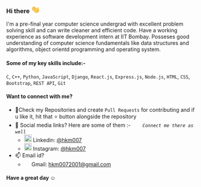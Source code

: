 ### Hi there <img src="https://github.com/hkm007/hkm007/blob/master/Assets/Hi.gif" height ="20px"  width="25px">

I'm a pre-final year computer science undergrad with excellent problem solving skill and can write cleaner and efficient code. Have a working experience as software development intern at IIT Bombay. Posseses good understanding of computer science fundamentals like data structures and algorithms, object orientd programming and operating system.

#### Some of my key skills include:- 

`C`, `C++`, `Python`, `JavaScript`, `Django`, `React.js`, `Express.js`, `Node.js`, `HTML`, `CSS`, `Bootstrap`, `REST API`, `Git`

#### Want to connect with me?
- 📓Check my Repositories and create `Pull Requests` for contributing and if u like it, hit that ⭐ button alongside the repository
- 📱 Social media links? Here are some of them :-  &emsp;&emsp;*`Connect me there as well`*
  - <img src="https://img.icons8.com/color/50/000000/linkedin.png" height = "20" width = "20"/> Linkedin: [@hkm007](https://www.linkedin.com/in/himanshu-mishra-249785188/)
  - <img src="https://img.icons8.com/fluent/48/000000/instagram-new.png" height = "20" width = "20"/> Instagram: [@hkm007](https://www.instagram.com/_hkm007_/)
- 📫 Email id?
  - <img src="https://img.icons8.com/color/48/000000/gmail.png"  height = "15" width = "16"/> Gmail: [hkm0072001@gmail.com](hkm0072001@gmail.com)

#### Have a great day ☺️

